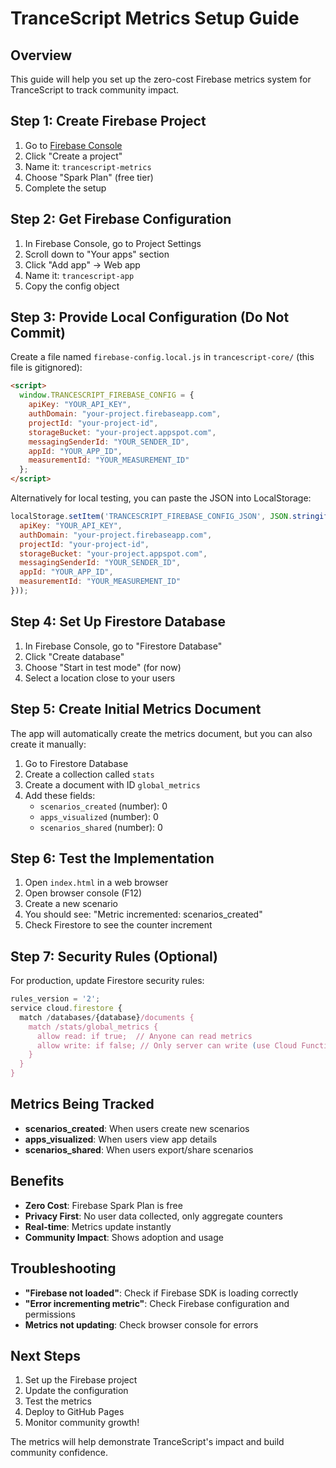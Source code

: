 # TranceScript Metrics Setup Guide

## Overview
This guide will help you set up the zero-cost Firebase metrics system for TranceScript to track community impact.

## Step 1: Create Firebase Project

1. Go to [Firebase Console](https://console.firebase.google.com/)
2. Click "Create a project"
3. Name it: `trancescript-metrics`
4. Choose "Spark Plan" (free tier)
5. Complete the setup

## Step 2: Get Firebase Configuration

1. In Firebase Console, go to Project Settings
2. Scroll down to "Your apps" section
3. Click "Add app" → Web app
4. Name it: `trancescript-app`
5. Copy the config object

## Step 3: Provide Local Configuration (Do Not Commit)

Create a file named `firebase-config.local.js` in `trancescript-core/` (this file is gitignored):

```html
<script>
  window.TRANCESCRIPT_FIREBASE_CONFIG = {
    apiKey: "YOUR_API_KEY",
    authDomain: "your-project.firebaseapp.com",
    projectId: "your-project-id",
    storageBucket: "your-project.appspot.com",
    messagingSenderId: "YOUR_SENDER_ID",
    appId: "YOUR_APP_ID",
    measurementId: "YOUR_MEASUREMENT_ID"
  };
</script>
```

Alternatively for local testing, you can paste the JSON into LocalStorage:

```js
localStorage.setItem('TRANCESCRIPT_FIREBASE_CONFIG_JSON', JSON.stringify({
  apiKey: "YOUR_API_KEY",
  authDomain: "your-project.firebaseapp.com",
  projectId: "your-project-id",
  storageBucket: "your-project.appspot.com",
  messagingSenderId: "YOUR_SENDER_ID",
  appId: "YOUR_APP_ID",
  measurementId: "YOUR_MEASUREMENT_ID"
}));
```

## Step 4: Set Up Firestore Database

1. In Firebase Console, go to "Firestore Database"
2. Click "Create database"
3. Choose "Start in test mode" (for now)
4. Select a location close to your users

## Step 5: Create Initial Metrics Document

The app will automatically create the metrics document, but you can also create it manually:

1. Go to Firestore Database
2. Create a collection called `stats`
3. Create a document with ID `global_metrics`
4. Add these fields:
   - `scenarios_created` (number): 0
   - `apps_visualized` (number): 0
   - `scenarios_shared` (number): 0

## Step 6: Test the Implementation

1. Open `index.html` in a web browser
2. Open browser console (F12)
3. Create a new scenario
4. You should see: "Metric incremented: scenarios_created"
5. Check Firestore to see the counter increment

## Step 7: Security Rules (Optional)

For production, update Firestore security rules:

```javascript
rules_version = '2';
service cloud.firestore {
  match /databases/{database}/documents {
    match /stats/global_metrics {
      allow read: if true;  // Anyone can read metrics
      allow write: if false; // Only server can write (use Cloud Functions)
    }
  }
}
```

## Metrics Being Tracked

- **scenarios_created**: When users create new scenarios
- **apps_visualized**: When users view app details
- **scenarios_shared**: When users export/share scenarios

## Benefits

- **Zero Cost**: Firebase Spark Plan is free
- **Privacy First**: No user data collected, only aggregate counters
- **Real-time**: Metrics update instantly
- **Community Impact**: Shows adoption and usage

## Troubleshooting

- **"Firebase not loaded"**: Check if Firebase SDK is loading correctly
- **"Error incrementing metric"**: Check Firebase configuration and permissions
- **Metrics not updating**: Check browser console for errors

## Next Steps

1. Set up the Firebase project
2. Update the configuration
3. Test the metrics
4. Deploy to GitHub Pages
5. Monitor community growth!

The metrics will help demonstrate TranceScript's impact and build community confidence.